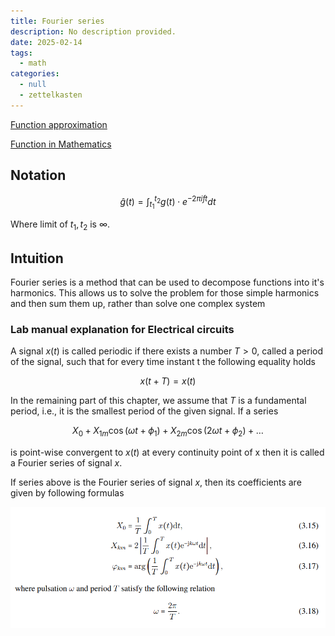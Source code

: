 ```yaml
---
title: Fourier series
description: No description provided.
date: 2025-02-14
tags:
  - math
categories:
  - null
  - zettelkasten
---
```


[Function approximation](Function%20approximation)

[Function in Mathematics](Function%20in%20Mathematics.md)

## Notation

$$
\hat g(t) = \int_{t_{1}}^{t_{2}}g(t)\cdot e^{-2\pi ift} dt
$$

Where limit of $t_{1}, t_{2}$ is $\infty$. 

## Intuition

Fourier series is a method that can be used to decompose functions into it's harmonics. This allows us to solve the problem for those simple harmonics and then sum them up, rather than solve one complex system

### Lab manual explanation for Electrical circuits

A signal $x(t)$ is called periodic if there exists a number $T > 0$, called a period of the signal, such that for every time instant t the following equality holds

$$x(t+T)=x(t)$$

In the remaining part of this chapter, we assume that $T$ is a fundamental period, i.e., it is the smallest period of the given signal. If a series

$$X_{0} + X_{1m}\cos(\omega t + \phi_{1}) + X_{2m}\cos(2\omega t + \phi_{2}) + \dots$$

is point-wise convergent to $x(t)$ at every continuity point of x then it is called a Fourier series of signal $x$. 

If series above is the Fourier series of signal $x$, then its coefficients are given by following formulas

![Pasted image 20221214211842](attachments/Pasted%20image%2020221214211842.png)
